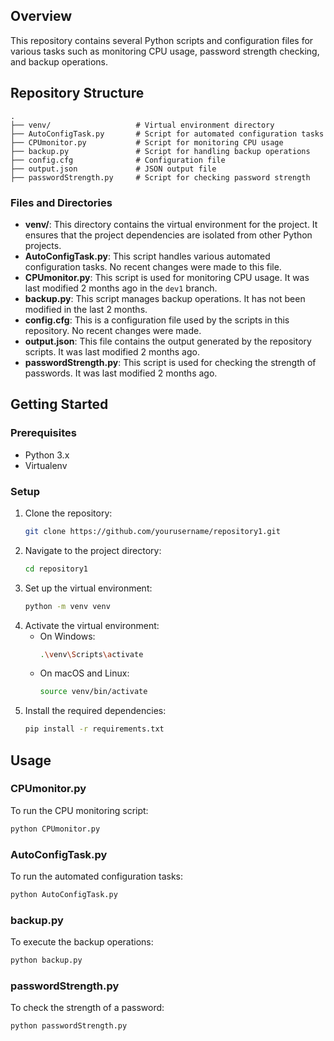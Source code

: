 
## Overview
This repository contains several Python scripts and configuration files for various tasks such as monitoring CPU usage, password strength checking, and backup operations.

## Repository Structure

```
.
├── venv/                   # Virtual environment directory
├── AutoConfigTask.py       # Script for automated configuration tasks
├── CPUmonitor.py           # Script for monitoring CPU usage
├── backup.py               # Script for handling backup operations
├── config.cfg              # Configuration file
├── output.json             # JSON output file
├── passwordStrength.py     # Script for checking password strength
```

### Files and Directories

- **venv/**: This directory contains the virtual environment for the project. It ensures that the project dependencies are isolated from other Python projects.
- **AutoConfigTask.py**: This script handles various automated configuration tasks. No recent changes were made to this file.
- **CPUmonitor.py**: This script is used for monitoring CPU usage. It was last modified 2 months ago in the `dev1` branch.
- **backup.py**: This script manages backup operations. It has not been modified in the last 2 months.
- **config.cfg**: This is a configuration file used by the scripts in this repository. No recent changes were made.
- **output.json**: This file contains the output generated by the repository scripts. It was last modified 2 months ago.
- **passwordStrength.py**: This script is used for checking the strength of passwords. It was last modified 2 months ago.

## Getting Started

### Prerequisites
- Python 3.x
- Virtualenv

### Setup

1. Clone the repository:
    ```sh
    git clone https://github.com/yourusername/repository1.git
    ```
2. Navigate to the project directory:
    ```sh
    cd repository1
    ```
3. Set up the virtual environment:
    ```sh
    python -m venv venv
    ```
4. Activate the virtual environment:
    - On Windows:
        ```sh
        .\venv\Scripts\activate
        ```
    - On macOS and Linux:
        ```sh
        source venv/bin/activate
        ```
5. Install the required dependencies:
    ```sh
    pip install -r requirements.txt
    ```

## Usage

### CPUmonitor.py
To run the CPU monitoring script:
```sh
python CPUmonitor.py
```

### AutoConfigTask.py
To run the automated configuration tasks:
```sh
python AutoConfigTask.py
```

### backup.py
To execute the backup operations:
```sh
python backup.py
```

### passwordStrength.py
To check the strength of a password:
```sh
python passwordStrength.py
```

